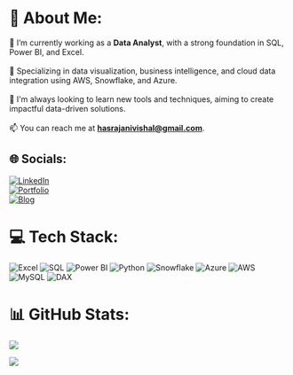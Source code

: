# 💫 About Me:
🔭 I’m currently working as a **Data Analyst**, with a strong foundation in SQL, Power BI, and Excel.<br><br>🌱 Specializing in data visualization, business intelligence, and cloud data integration using AWS, Snowflake, and Azure.<br><br>🤝 I'm always looking to learn new tools and techniques, aiming to create impactful data-driven solutions.<br><br>📫 You can reach me at **hasrajanivishal@gmail.com**.

## 🌐 Socials:
[![LinkedIn](https://img.shields.io/badge/LinkedIn-%230077B5.svg?logo=linkedin&logoColor=white)](https://www.linkedin.com/in/vishal-hasrajani/)  
[![Portfolio](https://img.shields.io/badge/Portfolio-%23000000.svg?style=for-the-badge&logo=aboutdotme&logoColor=white)](https://codebasics.io/portfolio/Vishal-Hasrajani)  
[![Blog](https://img.shields.io/badge/Blog-%23FF5722.svg?style=for-the-badge&logo=blogger&logoColor=white)](https://medium.com/@vish9221/predict-loan-sanction-amount-using-machine-learning-a7e0fcf43d15)

# 💻 Tech Stack:
![Excel](https://img.shields.io/badge/Excel-%2300C854.svg?style=for-the-badge&logo=microsoftexcel&logoColor=white) 
![SQL](https://img.shields.io/badge/SQL-%2300758F.svg?style=for-the-badge&logo=postgresql&logoColor=white)
![Power BI](https://img.shields.io/badge/Power%20BI-F2C811.svg?style=for-the-badge&logo=powerbi&logoColor=white)
![Python](https://img.shields.io/badge/Python-3670A0?style=for-the-badge&logo=python&logoColor=ffdd54)
![Snowflake](https://img.shields.io/badge/Snowflake-%23FFFEFE.svg?style=for-the-badge&logo=snowflake&logoColor=00C3FF)
![Azure](https://img.shields.io/badge/Azure-%230078D7.svg?style=for-the-badge&logo=microsoftazure&logoColor=white)
![AWS](https://img.shields.io/badge/AWS-%23232F3E.svg?style=for-the-badge&logo=amazonaws&logoColor=white)
![MySQL](https://img.shields.io/badge/MySQL-%2300f.svg?style=for-the-badge&logo=mysql&logoColor=white)
![DAX](https://img.shields.io/badge/DAX-%230072CB.svg?style=for-the-badge&logo=powerbi&logoColor=white)

# 📊 GitHub Stats:
![](https://github-readme-stats.vercel.app/api/top-langs/?username=vishalhasrajani&theme=dark&hide_border=false&include_all_commits=false&count_private=false&layout=compact)

[![](https://visitcount.itsvg.in/api?id=vishalhasrajani&icon=2&color=10)](https://visitcount.itsvg.in)

